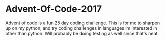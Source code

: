 # Advent-Of-Code-2017



Advent of code is a fun 25 day coding challenge. This is for me to sharpen up on my python, and try coding challenges in languages im interested in other than python. Will probably be doing testing as well since that's neat.
